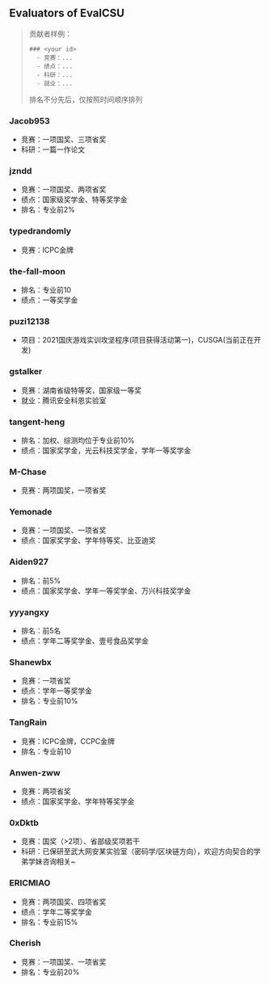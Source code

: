 ## Evaluators of EvalCSU

> 贡献者样例：
> 
> ```
> ### <your id>
>   - 竞赛：...
>   - 绩点：...
>   - 科研：...
>   - 就业：...
> ```
> <!-- 奖学金属于`绩点`类 -->
>
> 排名不分先后，仅按照时间顺序排列

### Jacob953

- 竞赛：一项国奖、三项省奖
- 科研：一篇一作论文

### jzndd

- 竞赛：一项国奖、两项省奖
- 绩点：国家级奖学金、特等奖学金
- 排名：专业前2%

### typedrandomly

- 竞赛：ICPC金牌

### the-fall-moon

- 排名：专业前10
- 绩点：一等奖学金

### puzi12138

- 项目：2021国庆游戏实训攻坚程序(项目获得活动第一)，CUSGA(当前正在开发)

### gstalker

- 竞赛：湖南省级特等奖，国家级一等奖
- 就业：腾讯安全科恩实验室
  
### tangent-heng

- 排名：加权、综测均位于专业前10%
- 绩点：国家奖学金，光云科技奖学金，学年一等奖学金

### M-Chase

- 竞赛：两项国奖，一项省奖

### Yemonade

- 竞赛：一项国奖、一项省奖
- 绩点：国家奖学金、学年特等奖、比亚迪奖

### Aiden927

- 排名：前5%
- 绩点：国家奖学金、学年一等奖学金、万兴科技奖学金

### yyyangxy
- 排名：前5名
- 绩点：学年二等奖学金、壹号食品奖学金

### Shanewbx
- 竞赛：一项省奖
- 绩点：学年一等奖学金
- 排名：专业前10%

### TangRain
- 竞赛：ICPC金牌，CCPC金牌
- 排名：专业前10

### Anwen-zww
- 竞赛：两项省奖
- 绩点：国家奖学金、学年特等奖学金

### 0xDktb

- 竞赛：国奖（>2项）、省部级奖项若干
- 科研：已保研至武大网安某实验室（密码学/区块链方向），欢迎方向契合的学弟学妹咨询相关~

### ERICMIAO

- 竞赛：两项国奖、四项省奖
- 绩点：学年二等奖学金
- 排名：专业前15%

### Cherish

- 竞赛：一项国奖、一项省奖
- 排名：专业前20%